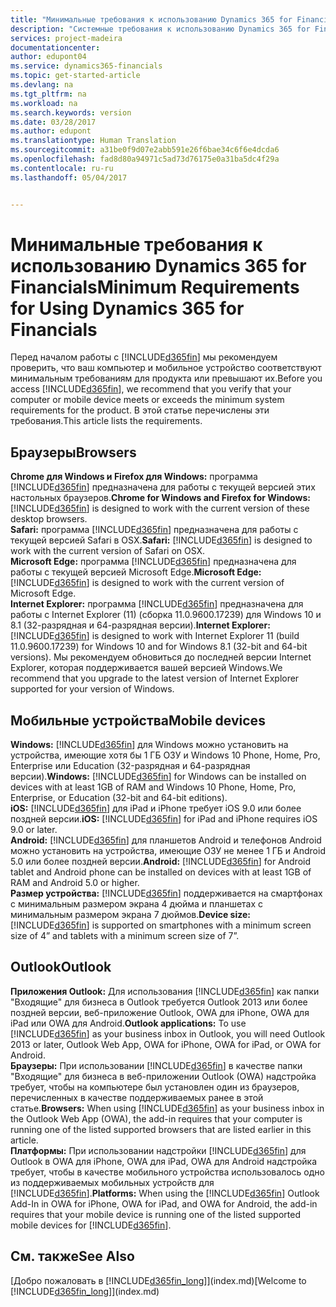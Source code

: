 ```yaml
---
title: "Минимальные требования к использованию Dynamics 365 for Financials | Документы Майкрософт"
description: "Системные требования к использованию Dynamics 365 for Financials"
services: project-madeira
documentationcenter: 
author: edupont04
ms.service: dynamics365-financials
ms.topic: get-started-article
ms.devlang: na
ms.tgt_pltfrm: na
ms.workload: na
ms.search.keywords: version
ms.date: 03/28/2017
ms.author: edupont
ms.translationtype: Human Translation
ms.sourcegitcommit: a31be0f9d07e2abb591e26f6bae34c6f6e4dcda6
ms.openlocfilehash: fad8d80a94971c5ad73d76175e0a31ba5dc4f29a
ms.contentlocale: ru-ru
ms.lasthandoff: 05/04/2017


---
```

# <a name="minimum-requirements-for-using-dynamics-365-for-financials"></a><span data-ttu-id="411fb-103">Минимальные требования к использованию Dynamics 365 for Financials</span><span class="sxs-lookup"><span data-stu-id="411fb-103">Minimum Requirements for Using Dynamics 365 for Financials</span></span>
<span data-ttu-id="411fb-104">Перед началом работы с [!INCLUDE[d365fin](includes/d365fin_md.md)] мы рекомендуем проверить, что ваш компьютер и мобильное устройство соответствуют минимальным требованиям для продукта или превышают их.</span><span class="sxs-lookup"><span data-stu-id="411fb-104">Before you access [!INCLUDE[d365fin](includes/d365fin_md.md)], we recommend that you verify that your computer or mobile device meets or exceeds the minimum system requirements for the product.</span></span> <span data-ttu-id="411fb-105">В этой статье перечислены эти требования.</span><span class="sxs-lookup"><span data-stu-id="411fb-105">This article lists the requirements.</span></span>  

## <a name="browsers"></a><span data-ttu-id="411fb-106">Браузеры</span><span class="sxs-lookup"><span data-stu-id="411fb-106">Browsers</span></span>
<span data-ttu-id="411fb-107">**Chrome для Windows и Firefox для Windows:** программа [!INCLUDE[d365fin](includes/d365fin_md.md)] предназначена для работы с текущей версией этих настольных браузеров.</span><span class="sxs-lookup"><span data-stu-id="411fb-107">**Chrome for Windows and Firefox for Windows:** [!INCLUDE[d365fin](includes/d365fin_md.md)] is designed to work with the current version of these desktop browsers.</span></span>  
<span data-ttu-id="411fb-108">**Safari:** программа [!INCLUDE[d365fin](includes/d365fin_md.md)] предназначена для работы с текущей версией Safari в OSX.</span><span class="sxs-lookup"><span data-stu-id="411fb-108">**Safari:** [!INCLUDE[d365fin](includes/d365fin_md.md)] is designed to work with the current version of Safari on OSX.</span></span>  
<span data-ttu-id="411fb-109">**Microsoft Edge:** программа [!INCLUDE[d365fin](includes/d365fin_md.md)] предназначена для работы с текущей версией Microsoft Edge.</span><span class="sxs-lookup"><span data-stu-id="411fb-109">**Microsoft Edge:** [!INCLUDE[d365fin](includes/d365fin_md.md)] is designed to work with the current version of Microsoft Edge.</span></span>  
<span data-ttu-id="411fb-110">**Internet Explorer:** программа [!INCLUDE[d365fin](includes/d365fin_md.md)] предназначена для работы с Internet Explorer (11) (сборка 11.0.9600.17239) для Windows 10 и 8.1 (32-разрядная и 64-разрядная версии).</span><span class="sxs-lookup"><span data-stu-id="411fb-110">**Internet Explorer:** [!INCLUDE[d365fin](includes/d365fin_md.md)] is designed to work with Internet Explorer 11 (build 11.0.9600.17239) for Windows 10 and for Windows 8.1 (32-bit and 64-bit versions).</span></span> <span data-ttu-id="411fb-111">Мы рекомендуем обновиться до последней версии Internet Explorer, которая поддерживается вашей версией Windows.</span><span class="sxs-lookup"><span data-stu-id="411fb-111">We recommend that you upgrade to the latest version of Internet Explorer supported for your version of Windows.</span></span>  

## <a name="mobile-devices"></a><span data-ttu-id="411fb-112">Мобильные устройства</span><span class="sxs-lookup"><span data-stu-id="411fb-112">Mobile devices</span></span>
<span data-ttu-id="411fb-113">**Windows:** [!INCLUDE[d365fin](includes/d365fin_md.md)] для Windows можно установить на устройства, имеющие хотя бы 1 ГБ ОЗУ и Windows 10 Phone, Home, Pro, Enterprise или Education (32-разрядная и 64-разрядная версии).</span><span class="sxs-lookup"><span data-stu-id="411fb-113">**Windows:** [!INCLUDE[d365fin](includes/d365fin_md.md)] for Windows can be installed on devices with at least 1GB of RAM and Windows 10 Phone, Home, Pro, Enterprise, or Education (32-bit and 64-bit editions).</span></span>  
<span data-ttu-id="411fb-114">**iOS:** [!INCLUDE[d365fin](includes/d365fin_md.md)] для iPad и iPhone требует iOS 9.0 или более поздней версии.</span><span class="sxs-lookup"><span data-stu-id="411fb-114">**iOS:** [!INCLUDE[d365fin](includes/d365fin_md.md)] for iPad and iPhone requires iOS 9.0 or later.</span></span>  
<span data-ttu-id="411fb-115">**Android:** [!INCLUDE[d365fin](includes/d365fin_md.md)] для планшетов Android и телефонов Android можно установить на устройства, имеющие ОЗУ не менее 1 ГБ и Android 5.0 или более поздней версии.</span><span class="sxs-lookup"><span data-stu-id="411fb-115">**Android:** [!INCLUDE[d365fin](includes/d365fin_md.md)] for Android tablet and Android phone can be installed on devices with at least 1GB of RAM and Android 5.0 or higher.</span></span>  
<span data-ttu-id="411fb-116">**Размер устройства:** [!INCLUDE[d365fin](includes/d365fin_md.md)] поддерживается на смартфонах с минимальным размером экрана 4 дюйма и планшетах с минимальным размером экрана 7 дюймов.</span><span class="sxs-lookup"><span data-stu-id="411fb-116">**Device size:** [!INCLUDE[d365fin](includes/d365fin_md.md)] is supported on smartphones with a minimum screen size of 4” and tablets with a minimum screen size of 7”.</span></span>  

## <a name="outlook"></a><span data-ttu-id="411fb-117">Outlook</span><span class="sxs-lookup"><span data-stu-id="411fb-117">Outlook</span></span>
<span data-ttu-id="411fb-118">**Приложения Outlook:** Для использования [!INCLUDE[d365fin](includes/d365fin_md.md)] как папки "Входящие" для бизнеса в Outlook требуется Outlook 2013 или более поздней версии, веб-приложение Outlook, OWA для iPhone, OWA для iPad или OWA для Android.</span><span class="sxs-lookup"><span data-stu-id="411fb-118">**Outlook applications:** To use [!INCLUDE[d365fin](includes/d365fin_md.md)] as your business inbox in Outlook, you will need Outlook 2013 or later, Outlook Web App, OWA for iPhone, OWA for iPad, or OWA for Android.</span></span>  
<span data-ttu-id="411fb-119">**Браузеры:** При использовании [!INCLUDE[d365fin](includes/d365fin_md.md)] в качестве папки "Входящие" для бизнеса в веб-приложении Outlook (OWA) надстройка требует, чтобы на компьютере был установлен один из браузеров, перечисленных в качестве поддерживаемых ранее в этой статье.</span><span class="sxs-lookup"><span data-stu-id="411fb-119">**Browsers:** When using [!INCLUDE[d365fin](includes/d365fin_md.md)] as your business inbox in the Outlook Web App (OWA), the add-in requires that your computer is running one of the listed supported browsers that are listed earlier in this article.</span></span>  
<span data-ttu-id="411fb-120">**Платформы:** При использовании надстройки [!INCLUDE[d365fin](includes/d365fin_md.md)] для Outlook в OWA для iPhone, OWA для iPad, OWA для Android надстройка требует, чтобы в качестве мобильного устройства использовалось одно из поддерживаемых мобильных устройств для [!INCLUDE[d365fin](includes/d365fin_md.md)].</span><span class="sxs-lookup"><span data-stu-id="411fb-120">**Platforms:** When using the [!INCLUDE[d365fin](includes/d365fin_md.md)] Outlook Add-In in OWA for iPhone, OWA for iPad, and OWA for Android, the add-in requires that your mobile device is running one of the listed supported mobile devices for [!INCLUDE[d365fin](includes/d365fin_md.md)].</span></span>  

## <a name="see-also"></a><span data-ttu-id="411fb-121">См. также</span><span class="sxs-lookup"><span data-stu-id="411fb-121">See Also</span></span>
<span data-ttu-id="411fb-122">[Добро пожаловать в [!INCLUDE[d365fin_long](includes/d365fin_long_md.md)]](index.md)</span><span class="sxs-lookup"><span data-stu-id="411fb-122">[Welcome to [!INCLUDE[d365fin_long](includes/d365fin_long_md.md)]](index.md)</span></span>  

